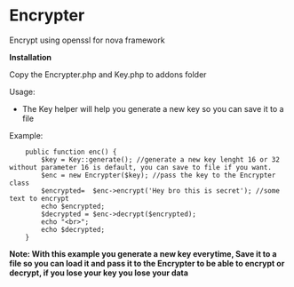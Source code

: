 # Encrypter
Encrypt using openssl for nova framework

**Installation**

Copy the Encrypter.php and Key.php to addons folder

Usage:

* The Key helper will help you generate a new key so you can save it to a file

Example:

```
    public function enc() {
        $key = Key::generate(); //generate a new key lenght 16 or 32 without parameter 16 is default, you can save to file if you want.
        $enc = new Encrypter($key); //pass the key to the Encrypter class
        $encrypted=  $enc->encrypt('Hey bro this is secret'); //some text to encrypt
        echo $encrypted;
        $decrypted = $enc->decrypt($encrypted);
        echo "<br>";
        echo $decrypted;
    }
```

**Note:  With this example you generate a new key everytime,
Save it to a file so you can load it and pass it to the Encrypter to be able to 
encrypt or decrypt, if you lose your key you lose your data**
